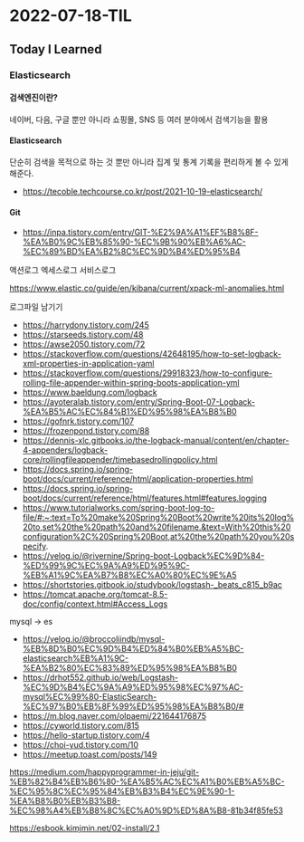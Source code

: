 # 2022-07-18-TIL

## Today I Learned

### Elasticsearch

#### 검색엔진이란?

네이버, 다음, 구글 뿐만 아니라 쇼핑몰, SNS 등 여러 분야에서 검색기능을 활용

#### Elasticsearch

단순히 검색을 목적으로 하는 것 뿐만 아니라 집계 및 통계 기록을 편리하게 볼 수 있게 해준다.

- https://tecoble.techcourse.co.kr/post/2021-10-19-elasticsearch/

#### Git

- https://inpa.tistory.com/entry/GIT-%E2%9A%A1%EF%B8%8F-%EA%B0%9C%EB%85%90-%EC%9B%90%EB%A6%AC-%EC%89%BD%EA%B2%8C%EC%9D%B4%ED%95%B4


액션로그 엑세스로그 서비스로그


https://www.elastic.co/guide/en/kibana/current/xpack-ml-anomalies.html


로그파일 남기기

- https://harrydony.tistory.com/245
- https://starseeds.tistory.com/48
- https://awse2050.tistory.com/72
- https://stackoverflow.com/questions/42648195/how-to-set-logback-xml-properties-in-application-yaml
- https://stackoverflow.com/questions/29918323/how-to-configure-rolling-file-appender-within-spring-boots-application-yml
- https://www.baeldung.com/logback
- https://ayoteralab.tistory.com/entry/Spring-Boot-07-Logback-%EA%B5%AC%EC%84%B1%ED%95%98%EA%B8%B0
- https://gofnrk.tistory.com/107
- https://frozenpond.tistory.com/88
- https://dennis-xlc.gitbooks.io/the-logback-manual/content/en/chapter-4-appenders/logback-core/rollingfileappender/timebasedrollingpolicy.html
- https://docs.spring.io/spring-boot/docs/current/reference/html/application-properties.html
- https://docs.spring.io/spring-boot/docs/current/reference/html/features.html#features.logging
- https://www.tutorialworks.com/spring-boot-log-to-file/#:~:text=To%20make%20Spring%20Boot%20write%20its%20log%20to,set%20the%20path%20and%20filename.&text=With%20this%20configuration%2C%20Spring%20Boot,at%20the%20path%20you%20specify.
- https://velog.io/@rivernine/Spring-boot-Logback%EC%9D%84-%ED%99%9C%EC%9A%A9%ED%95%9C-%EB%A1%9C%EA%B7%B8%EC%A0%80%EC%9E%A5
- https://shortstories.gitbook.io/studybook/logstash-_beats_c815_b9ac
- https://tomcat.apache.org/tomcat-8.5-doc/config/context.html#Access_Logs

mysql -> es

- https://velog.io/@broccoliindb/mysql-%EB%8D%B0%EC%9D%B4%ED%84%B0%EB%A5%BC-elasticsearch%EB%A1%9C-%EA%B2%80%EC%83%89%ED%95%98%EA%B8%B0
- https://drhot552.github.io/web/Logstash-%EC%9D%B4%EC%9A%A9%ED%95%98%EC%97%AC-mysql%EC%99%80-ElasticSearch-%EC%97%B0%EB%8F%99%ED%95%98%EA%B8%B0/#
- https://m.blog.naver.com/olpaemi/221644176875
- https://cyworld.tistory.com/815
- https://hello-startup.tistory.com/4
- https://choi-yud.tistory.com/10
- https://meetup.toast.com/posts/149


https://medium.com/happyprogrammer-in-jeju/git-%EB%82%B4%EB%B6%80-%EA%B5%AC%EC%A1%B0%EB%A5%BC-%EC%95%8C%EC%95%84%EB%B3%B4%EC%9E%90-1-%EA%B8%B0%EB%B3%B8-%EC%98%A4%EB%B8%8C%EC%A0%9D%ED%8A%B8-81b34f85fe53


https://esbook.kimjmin.net/02-install/2.1